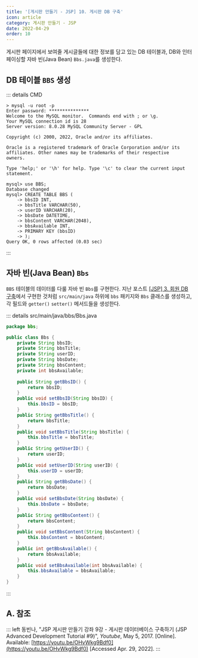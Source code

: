 ```yaml
---
title: '[게시판 만들기 - JSP] 10. 게시판 DB 구축'
icon: article
category: 게시판 만들기 - JSP
date: 2022-04-29
order: 10
---
```


게시판 페이지에서 보여줄 게시글들에 대한 정보를 담고 있는 DB 테이블과, DB와 인터페이싱할 자바 빈(Java Bean) `Bbs.java`를 생성한다.

## DB 테이블 `BBS` 생성
::: details CMD
```:no-line-numbers
> mysql -u root -p
Enter password: ***************
Welcome to the MySQL monitor.  Commands end with ; or \g.
Your MySQL connection id is 28
Server version: 8.0.28 MySQL Community Server - GPL

Copyright (c) 2000, 2022, Oracle and/or its affiliates.

Oracle is a registered trademark of Oracle Corporation and/or its
affiliates. Other names may be trademarks of their respective
owners.

Type 'help;' or '\h' for help. Type '\c' to clear the current input statement.

mysql> use BBS;
Database changed
mysql> CREATE TABLE BBS (
    -> bbsID INT,
    -> bbsTitle VARCHAR(50),
    -> userID VARCHAR(20),
    -> bbsDate DATETIME,
    -> bbsContent VARCHAR(2048),
    -> bbsAvailable INT,
    -> PRIMARY KEY (bbsID)
    -> );
Query OK, 0 rows affected (0.03 sec)
```
:::

## 자바 빈(Java Bean) `Bbs`
`BBS` 테이블의 데이터를 다룰 자바 빈 `Bbs`를 구현한다. 지난 포스트 [[JSP] 3. 회원 DB 구축]({{site.url}}/application/web/jsp/3-user-db/#자바-빈java-bean-user)에서 구현한 것처럼 `src/main/java` 하위에 `bbs` 패키지와 `Bbs` 클래스를 생성하고, 각 필드와 `getter()` `setter()` 메서드들을 생성한다.

::: details src/main/java/bbs/Bbs.java
```java
package bbs;

public class Bbs {
    private String bbsID;
    private String bbsTitle;
    private String userID;
    private String bbsDate;
    private String bbsContent;
    private int bbsAvailable;
     
    public String getBbsID() {
        return bbsID;
    }
    public void setBbsID(String bbsID) {
        this.bbsID = bbsID;
    }
    public String getBbsTitle() {
        return bbsTitle;
    }
    public void setBbsTitle(String bbsTitle) {
        this.bbsTitle = bbsTitle;
    }
    public String getUserID() {
        return userID;
    }
    public void setUserID(String userID) {
        this.userID = userID;
    }
    public String getBbsDate() {
        return bbsDate;
    }
    public void setBbsDate(String bbsDate) {
        this.bbsDate = bbsDate;
    }
    public String getBbsContent() {
        return bbsContent;
    }
    public void setBbsContent(String bbsContent) {
        this.bbsContent = bbsContent;
    }
    public int getBbsAvailable() {
        return bbsAvailable;
    }
    public void setBbsAvailable(int bbsAvailable) {
        this.bbsAvailable = bbsAvailable;
    }
}
```
:::

## A. 참조
::: left
동빈나, "JSP 게시판 만들기 강좌 9강 - 게시판 데이터베이스 구축하기 (JSP Advanced Development Tutorial #9)", *Youtube*, May 5, 2017. [Online]. Available: [https://youtu.be/OHvWkg9Bdf0](https://youtu.be/OHvWkg9Bdf0) [Accessed Apr. 29, 2022].
:::

<script setup lang="ts">
import DetailsOpen from "@DetailsOpen";
</script>

<DetailsOpen/>
